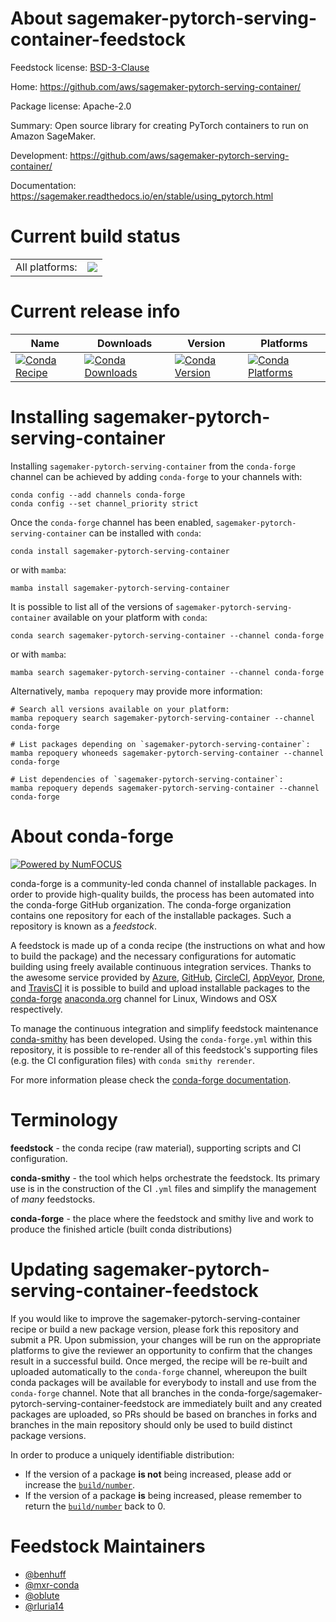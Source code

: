 About sagemaker-pytorch-serving-container-feedstock
===================================================

Feedstock license: [BSD-3-Clause](https://github.com/conda-forge/sagemaker-pytorch-serving-container-feedstock/blob/main/LICENSE.txt)

Home: https://github.com/aws/sagemaker-pytorch-serving-container/

Package license: Apache-2.0

Summary: Open source library for creating PyTorch containers to run on Amazon SageMaker.

Development: https://github.com/aws/sagemaker-pytorch-serving-container/

Documentation: https://sagemaker.readthedocs.io/en/stable/using_pytorch.html

Current build status
====================


<table><tr><td>All platforms:</td>
    <td>
      <a href="https://dev.azure.com/conda-forge/feedstock-builds/_build/latest?definitionId=9131&branchName=main">
        <img src="https://dev.azure.com/conda-forge/feedstock-builds/_apis/build/status/sagemaker-pytorch-serving-container-feedstock?branchName=main">
      </a>
    </td>
  </tr>
</table>

Current release info
====================

| Name | Downloads | Version | Platforms |
| --- | --- | --- | --- |
| [![Conda Recipe](https://img.shields.io/badge/recipe-sagemaker--pytorch--serving--container-green.svg)](https://anaconda.org/conda-forge/sagemaker-pytorch-serving-container) | [![Conda Downloads](https://img.shields.io/conda/dn/conda-forge/sagemaker-pytorch-serving-container.svg)](https://anaconda.org/conda-forge/sagemaker-pytorch-serving-container) | [![Conda Version](https://img.shields.io/conda/vn/conda-forge/sagemaker-pytorch-serving-container.svg)](https://anaconda.org/conda-forge/sagemaker-pytorch-serving-container) | [![Conda Platforms](https://img.shields.io/conda/pn/conda-forge/sagemaker-pytorch-serving-container.svg)](https://anaconda.org/conda-forge/sagemaker-pytorch-serving-container) |

Installing sagemaker-pytorch-serving-container
==============================================

Installing `sagemaker-pytorch-serving-container` from the `conda-forge` channel can be achieved by adding `conda-forge` to your channels with:

```
conda config --add channels conda-forge
conda config --set channel_priority strict
```

Once the `conda-forge` channel has been enabled, `sagemaker-pytorch-serving-container` can be installed with `conda`:

```
conda install sagemaker-pytorch-serving-container
```

or with `mamba`:

```
mamba install sagemaker-pytorch-serving-container
```

It is possible to list all of the versions of `sagemaker-pytorch-serving-container` available on your platform with `conda`:

```
conda search sagemaker-pytorch-serving-container --channel conda-forge
```

or with `mamba`:

```
mamba search sagemaker-pytorch-serving-container --channel conda-forge
```

Alternatively, `mamba repoquery` may provide more information:

```
# Search all versions available on your platform:
mamba repoquery search sagemaker-pytorch-serving-container --channel conda-forge

# List packages depending on `sagemaker-pytorch-serving-container`:
mamba repoquery whoneeds sagemaker-pytorch-serving-container --channel conda-forge

# List dependencies of `sagemaker-pytorch-serving-container`:
mamba repoquery depends sagemaker-pytorch-serving-container --channel conda-forge
```


About conda-forge
=================

[![Powered by
NumFOCUS](https://img.shields.io/badge/powered%20by-NumFOCUS-orange.svg?style=flat&colorA=E1523D&colorB=007D8A)](https://numfocus.org)

conda-forge is a community-led conda channel of installable packages.
In order to provide high-quality builds, the process has been automated into the
conda-forge GitHub organization. The conda-forge organization contains one repository
for each of the installable packages. Such a repository is known as a *feedstock*.

A feedstock is made up of a conda recipe (the instructions on what and how to build
the package) and the necessary configurations for automatic building using freely
available continuous integration services. Thanks to the awesome service provided by
[Azure](https://azure.microsoft.com/en-us/services/devops/), [GitHub](https://github.com/),
[CircleCI](https://circleci.com/), [AppVeyor](https://www.appveyor.com/),
[Drone](https://cloud.drone.io/welcome), and [TravisCI](https://travis-ci.com/)
it is possible to build and upload installable packages to the
[conda-forge](https://anaconda.org/conda-forge) [anaconda.org](https://anaconda.org/)
channel for Linux, Windows and OSX respectively.

To manage the continuous integration and simplify feedstock maintenance
[conda-smithy](https://github.com/conda-forge/conda-smithy) has been developed.
Using the ``conda-forge.yml`` within this repository, it is possible to re-render all of
this feedstock's supporting files (e.g. the CI configuration files) with ``conda smithy rerender``.

For more information please check the [conda-forge documentation](https://conda-forge.org/docs/).

Terminology
===========

**feedstock** - the conda recipe (raw material), supporting scripts and CI configuration.

**conda-smithy** - the tool which helps orchestrate the feedstock.
                   Its primary use is in the construction of the CI ``.yml`` files
                   and simplify the management of *many* feedstocks.

**conda-forge** - the place where the feedstock and smithy live and work to
                  produce the finished article (built conda distributions)


Updating sagemaker-pytorch-serving-container-feedstock
======================================================

If you would like to improve the sagemaker-pytorch-serving-container recipe or build a new
package version, please fork this repository and submit a PR. Upon submission,
your changes will be run on the appropriate platforms to give the reviewer an
opportunity to confirm that the changes result in a successful build. Once
merged, the recipe will be re-built and uploaded automatically to the
`conda-forge` channel, whereupon the built conda packages will be available for
everybody to install and use from the `conda-forge` channel.
Note that all branches in the conda-forge/sagemaker-pytorch-serving-container-feedstock are
immediately built and any created packages are uploaded, so PRs should be based
on branches in forks and branches in the main repository should only be used to
build distinct package versions.

In order to produce a uniquely identifiable distribution:
 * If the version of a package **is not** being increased, please add or increase
   the [``build/number``](https://docs.conda.io/projects/conda-build/en/latest/resources/define-metadata.html#build-number-and-string).
 * If the version of a package **is** being increased, please remember to return
   the [``build/number``](https://docs.conda.io/projects/conda-build/en/latest/resources/define-metadata.html#build-number-and-string)
   back to 0.

Feedstock Maintainers
=====================

* [@benhuff](https://github.com/benhuff/)
* [@mxr-conda](https://github.com/mxr-conda/)
* [@oblute](https://github.com/oblute/)
* [@rluria14](https://github.com/rluria14/)

